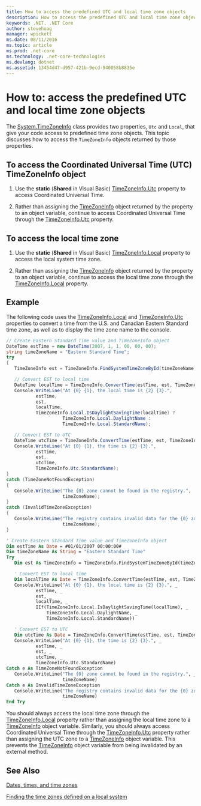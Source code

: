 ```yaml
---
title: How to access the predefined UTC and local time zone objects
description: How to access the predefined UTC and local time zone objects
keywords: .NET, .NET Core
author: stevehoag
manager: wpickett
ms.date: 08/11/2016
ms.topic: article
ms.prod: .net-core
ms.technology: .net-core-technologies
ms.devlang: dotnet
ms.assetid: 13454d47-d957-421b-9ecd-940058b8835e
---
```


# How to: access the predefined UTC and local time zone objects

The [System.TimeZoneInfo](xref:System.TimeZoneInfo) class provides two properties, `Utc` and `Local`, that give your code access to predefined time zone objects. This topic discusses how to access the `TimeZoneInfo` objects returned by those properties.

## To access the Coordinated Universal Time (UTC) TimeZoneInfo object

1. Use the **static** (**Shared** in Visual Basic) [TimeZoneInfo.Utc](xref:System.TimeZoneInfo.Utc) property to access Coordinated Universal Time.

2. Rather than assigning the [TimeZoneInfo](xref:System.TimeZoneInfo) object returned by the property to an object variable, continue to access Coordinated Universal Time through the [TimeZoneInfo.Utc](xref:System.TimeZoneInfo.Utc) property.


## To access the local time zone

1. Use the **static** (**Shared** in Visual Basic) [TimeZoneInfo.Local](xref:System.TimeZoneInfo.Local) property to access the local system time zone.

2. Rather than assigning the [TimeZoneInfo](xref:System.TimeZoneInfo) object returned by the property to an object variable, continue to access the local time zone through the [TimeZoneInfo.Local](xref:System.TimeZoneInfo.Local) property.

## Example

The following code uses the [TimeZoneInfo.Local](xref:System.TimeZoneInfo.Local) and [TimeZoneInfo.Utc](xref:System.TimeZoneInfo.Utc) properties to convert a time from the U.S. and Canadian Eastern Standard time zone, as well as to display the time zone name to the console.

```csharp
// Create Eastern Standard Time value and TimeZoneInfo object      
DateTime estTime = new DateTime(2007, 1, 1, 00, 00, 00);
string timeZoneName = "Eastern Standard Time";
try
{
   TimeZoneInfo est = TimeZoneInfo.FindSystemTimeZoneById(timeZoneName);

   // Convert EST to local time
   DateTime localTime = TimeZoneInfo.ConvertTime(estTime, est, TimeZoneInfo.Local);
   Console.WriteLine("At {0} {1}, the local time is {2} {3}.", 
           estTime, 
           est, 
           localTime, 
           TimeZoneInfo.Local.IsDaylightSavingTime(localTime) ?
                     TimeZoneInfo.Local.DaylightName : 
                     TimeZoneInfo.Local.StandardName);

   // Convert EST to UTC
   DateTime utcTime = TimeZoneInfo.ConvertTime(estTime, est, TimeZoneInfo.Utc);
   Console.WriteLine("At {0} {1}, the time is {2} {3}.", 
           estTime, 
           est, 
           utcTime, 
           TimeZoneInfo.Utc.StandardName);
}
catch (TimeZoneNotFoundException)
{
   Console.WriteLine("The {0} zone cannot be found in the registry.", 
                     timeZoneName);
}
catch (InvalidTimeZoneException)
{
   Console.WriteLine("The registry contains invalid data for the {0} zone.", 
                     timeZoneName);
}
```

```vb
' Create Eastern Standard Time value and TimeZoneInfo object      
Dim estTime As Date = #01/01/2007 00:00:00#
Dim timeZoneName As String = "Eastern Standard Time"
Try
   Dim est As TimeZoneInfo = TimeZoneInfo.FindSystemTimeZoneById(timeZoneName)

   ' Convert EST to local time
   Dim localTime As Date = TimeZoneInfo.ConvertTime(estTime, est, TimeZoneInfo.Local)
   Console.WriteLine("At {0} {1}, the local time is {2} {3}.", _
           estTime, _
           est, _
           localTime, _
           IIf(TimeZoneInfo.Local.IsDaylightSavingTime(localTime), _
               TimeZoneInfo.Local.DaylightName, _
               TimeZoneInfo.Local.StandardName))

   ' Convert EST to UTC
   Dim utcTime As Date = TimeZoneInfo.ConvertTime(estTime, est, TimeZoneInfo.Utc)
   Console.WriteLine("At {0} {1}, the time is {2} {3}.", _
           estTime, _
           est, _
           utcTime, _
           TimeZoneInfo.Utc.StandardName)
Catch e As TimeZoneNotFoundException
   Console.WriteLine("The {0} zone cannot be found in the registry.", _
                     timeZoneName)
Catch e As InvalidTimeZoneException
   Console.WriteLine("The registry contains invalid data for the {0} zone.", _
                     timeZoneName)
End Try
```

You should always access the local time zone through the [TimeZoneInfo.Local](xref:System.TimeZoneInfo.Local) property rather than assigning the local time zone to a [TimeZoneInfo](xref:System.TimeZoneInfo) object variable. Similarly, you should always access Coordinated Universal Time through the [TimeZoneInfo.Utc](xref:System.TimeZoneInfo.Utc) property rather than assigning the UTC zone to a [TimeZoneInfo](xref:System.TimeZoneInfo) object variable. This prevents the [TimeZoneInfo](xref:System.TimeZoneInfo) object variable from being invalidated by an external method.


## See Also

[Dates, times, and time zones](index.md)

[Finding the time zones defined on a local system](finding-the-time-zones-on-local-system.md)
